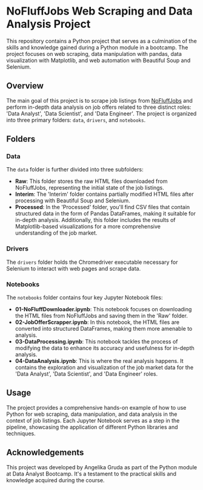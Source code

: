 # NoFluffJobs Web Scraping and Data Analysis Project

This repository contains a Python project that serves as a culmination of the skills and knowledge gained during a Python module in a bootcamp. The project focuses on web scraping, data manipulation with pandas, data visualization with Matplotlib, and web automation with Beautiful Soup and Selenium.

## Overview

The main goal of this project is to scrape job listings from [NoFluffJobs](https://nofluffjobs.com) and perform in-depth data analysis on job offers related to three distinct roles: 'Data Analyst', 'Data Scientist', and 'Data Engineer'. The project is organized into three primary folders: `data`, `drivers`, and `notebooks`.

## Folders

### Data
The `data` folder is further divided into three subfolders:

- **Raw**: This folder stores the raw HTML files downloaded from NoFluffJobs, representing the initial state of the job listings.
- **Interim**: The 'Interim' folder contains partially modified HTML files after processing with Beautiful Soup and Selenium.
- **Processed**: In the 'Processed' folder, you'll find CSV files that contain structured data in the form of Pandas DataFrames, making it suitable for in-depth analysis. Additionally, this folder includes the results of Matplotlib-based visualizations for a more comprehensive understanding of the job market.

### Drivers
The `drivers` folder holds the Chromedriver executable necessary for Selenium to interact with web pages and scrape data.

### Notebooks
The `notebooks` folder contains four key Jupyter Notebook files:

- **01-NoFluffDownloader.ipynb**: This notebook focuses on downloading the HTML files from NoFluffJobs and saving them in the 'Raw' folder.
- **02-JobOfferScrapper.ipynb**: In this notebook, the HTML files are converted into structured DataFrames, making them more amenable to analysis.
- **03-DataProcessing.ipynb**: This notebook tackles the process of modifying the data to enhance its accuracy and usefulness for in-depth analysis.
- **04-DataAnalysis.ipynb**: This is where the real analysis happens. It contains the exploration and visualization of the job market data for the 'Data Analyst', 'Data Scientist', and 'Data Engineer' roles.

## Usage

The project provides a comprehensive hands-on example of how to use Python for web scraping, data manipulation, and data analysis in the context of job listings. Each Jupyter Notebook serves as a step in the pipeline, showcasing the application of different Python libraries and techniques.

## Acknowledgements

This project was developed by Angelika Gruda as part of the Python module at Data Analyst Bootcamp. It's a testament to the practical skills and knowledge acquired during the course.
